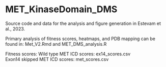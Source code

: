 # MET_KinaseDomain_DMS

Source code and data for the analysis and figure generation in Estevam et al., 2023. 

Primary analysis of fitness scores, heatmaps, and PDB mapping can be found in: Met_V2.Rmd and MET_DMS_analysis.R 

  Fitness scores: 
  Wild type MET ICD scores: ex14_scores.csv  
  Exon14 skipped MET ICD scores: met_scores.csv 
